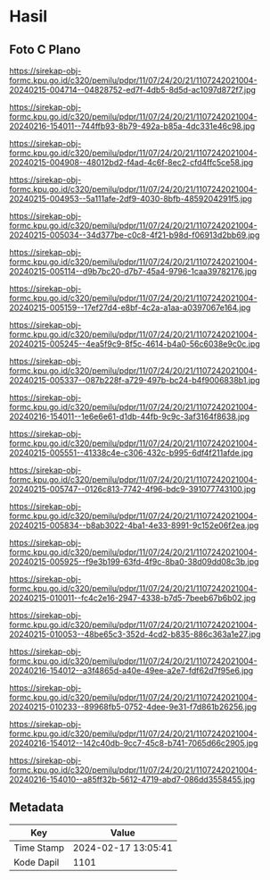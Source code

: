 # Hasil

## Foto C Plano

https://sirekap-obj-formc.kpu.go.id/c320/pemilu/pdpr/11/07/24/20/21/1107242021004-20240215-004714--04828752-ed7f-4db5-8d5d-ac1097d872f7.jpg

https://sirekap-obj-formc.kpu.go.id/c320/pemilu/pdpr/11/07/24/20/21/1107242021004-20240216-154011--744ffb93-8b79-492a-b85a-4dc331e46c98.jpg

https://sirekap-obj-formc.kpu.go.id/c320/pemilu/pdpr/11/07/24/20/21/1107242021004-20240215-004908--48012bd2-f4ad-4c6f-8ec2-cfd4ffc5ce58.jpg

https://sirekap-obj-formc.kpu.go.id/c320/pemilu/pdpr/11/07/24/20/21/1107242021004-20240215-004953--5a111afe-2df9-4030-8bfb-4859204291f5.jpg

https://sirekap-obj-formc.kpu.go.id/c320/pemilu/pdpr/11/07/24/20/21/1107242021004-20240215-005034--34d377be-c0c8-4f21-b98d-f06913d2bb69.jpg

https://sirekap-obj-formc.kpu.go.id/c320/pemilu/pdpr/11/07/24/20/21/1107242021004-20240215-005114--d9b7bc20-d7b7-45a4-9796-1caa39782176.jpg

https://sirekap-obj-formc.kpu.go.id/c320/pemilu/pdpr/11/07/24/20/21/1107242021004-20240215-005159--17ef27d4-e8bf-4c2a-a1aa-a0397067e164.jpg

https://sirekap-obj-formc.kpu.go.id/c320/pemilu/pdpr/11/07/24/20/21/1107242021004-20240215-005245--4ea5f9c9-8f5c-4614-b4a0-56c6038e9c0c.jpg

https://sirekap-obj-formc.kpu.go.id/c320/pemilu/pdpr/11/07/24/20/21/1107242021004-20240215-005337--087b228f-a729-497b-bc24-b4f9006838b1.jpg

https://sirekap-obj-formc.kpu.go.id/c320/pemilu/pdpr/11/07/24/20/21/1107242021004-20240216-154011--1e6e6e61-d1db-44fb-9c9c-3af3164f8638.jpg

https://sirekap-obj-formc.kpu.go.id/c320/pemilu/pdpr/11/07/24/20/21/1107242021004-20240215-005551--41338c4e-c306-432c-b995-6df4f211afde.jpg

https://sirekap-obj-formc.kpu.go.id/c320/pemilu/pdpr/11/07/24/20/21/1107242021004-20240215-005747--0126c813-7742-4f96-bdc9-391077743100.jpg

https://sirekap-obj-formc.kpu.go.id/c320/pemilu/pdpr/11/07/24/20/21/1107242021004-20240215-005834--b8ab3022-4ba1-4e33-8991-9c152e06f2ea.jpg

https://sirekap-obj-formc.kpu.go.id/c320/pemilu/pdpr/11/07/24/20/21/1107242021004-20240215-005925--f9e3b199-63fd-4f9c-8ba0-38d09dd08c3b.jpg

https://sirekap-obj-formc.kpu.go.id/c320/pemilu/pdpr/11/07/24/20/21/1107242021004-20240215-010011--fc4c2e16-2947-4338-b7d5-7beeb67b6b02.jpg

https://sirekap-obj-formc.kpu.go.id/c320/pemilu/pdpr/11/07/24/20/21/1107242021004-20240215-010053--48be65c3-352d-4cd2-b835-886c363a1e27.jpg

https://sirekap-obj-formc.kpu.go.id/c320/pemilu/pdpr/11/07/24/20/21/1107242021004-20240216-154012--a3f4865d-a40e-49ee-a2e7-fdf62d7f95e6.jpg

https://sirekap-obj-formc.kpu.go.id/c320/pemilu/pdpr/11/07/24/20/21/1107242021004-20240215-010233--89968fb5-0752-4dee-9e31-f7d861b26256.jpg

https://sirekap-obj-formc.kpu.go.id/c320/pemilu/pdpr/11/07/24/20/21/1107242021004-20240216-154012--142c40db-9cc7-45c8-b741-7065d66c2905.jpg

https://sirekap-obj-formc.kpu.go.id/c320/pemilu/pdpr/11/07/24/20/21/1107242021004-20240216-154010--a85ff32b-5612-4719-abd7-086dd3558455.jpg


## Metadata

| Key        | Value               |
| ---------- | ------------------- |
| Time Stamp | 2024-02-17 13:05:41 |
| Kode Dapil | 1101                |



